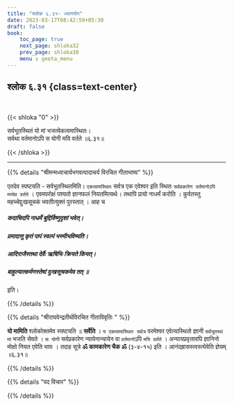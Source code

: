 ```yaml
---
title: "श्लोक ६.३१- ध्यानयोग"
date: 2023-03-17T08:42:59+05:30
draft: false
book:
    toc_page: true
    next_page: shloka32
    prev_page: shloka30
    menu : geeta_menu
---
```



## श्लोक ६.३१ {class=text-center}

<br/>

{{< shloka  "0"  >}}

सर्वभूतस्थितं यो मां भजत्येकत्वमास्थितः।  
सर्वथा वर्तमानोऽपि स योगी मयि वर्तते ॥६.३१॥

{{< /shloka >}}

---


{{% details "श्रीमन्मध्वाचार्यभगवत्पादाचर्य विरचित  गीताभाष्य" %}}

एतदेव स्पष्टयति - सर्वभूतस्थितमिति। 
`एकत्वमास्थितः` सर्वत्र एक एवेश्वर इति स्थितः 
`सर्वप्रकारेण वर्तमानोऽपि मय्येव वर्तते` । एवमपरोक्षं पश्यतो 
ज्ञानफलं नियतमित्यर्थः। तथापि प्रायो नाधर्मं करोति । 
कुर्वतस्तु महच्चेद्दुःखसूचकं भवतीत्युक्तं पुरस्तात् । 
आह च 
##### कदाचिदपि नाधर्मे बुद्दिर्विष्णुदृशां भवेत्। 
##### प्रमादात्तु कृतं पापं स्वल्पं भस्मीभविष्यति। 
##### आदिराजैस्तथा देर्वैः ऋषिभिः क्रियते कियत्। 
##### बाहुल्यात्कर्मणस्तेषां दुःखसूचकमेव तत् ॥
इति।

{{% /details %}}



{{% details "श्रीराघवेन्द्रतीर्थविरचित गीताविवृतिः " %}}


**यो मामिति**  श्लोकोक्तमेव स्पष्टयति ॥  **सर्वेति** । 
`य एकत्वमास्थितः सर्वत्र` परमेश्वर एवेत्यास्थितो ज्ञानी `सर्वभूतस्थं मां` 
भजति सेवते । `स योगी` सर्वप्रकारेण न्यायेनान्यायेन वा `वर्तमानो`ऽपि 
`मयि वर्तते` । अन्यायप्रवृत्तावपि ज्ञानिनो मोक्षो नियत एवेति भावः । 
तदाह सूत्रे **ॐ कामकारेण चैक ॐ** (३-४-१५) इति । 
आनंदह्रासस्त्वस्त्येवेति ज्ञेयम्‌ ॥६.३१॥

{{% /details %}}



{{% details "पद विचार" %}}


{{% /details %}}
